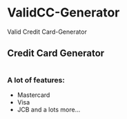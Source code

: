 # ValidCC-Generator
Valid Credit Card-Generator

## Credit Card Generator
#

### A lot of features:
- Mastercard
- Visa
- JCB
and a lots more...
